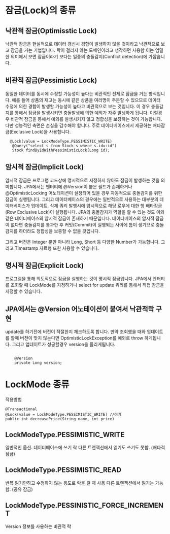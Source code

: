 # 잠금(Lock)의 종류
## 낙관적 잠금(Optimisstic Lock)
낙관적 잠금은 현실적으로 데이터 갱신시 경합이 발생하지 않을 것이라고 낙관적으로 보고 잠금을 거는 기법입니다. 
락이 걸리지 않는 도메인이라고 생각하면 사용함
이는 엄밀한 의미에서 보면 잠금이라기 보다는 일종의 충돌감지(Conflict detection)에 가깝습니다.

## 비관적 잠금(Pessimistic Lock)
동일한 데이터를 동시에 수정할 가능성이 높다는 비관적인 전제로 잠금을 거는 방식입니다. 
예를 들어 상품의 재고는 동시에 같은 상품을 여러명이 주문할 수 있으므로 데이터 수정에 의한 경합이 발생할 가능성이 높다고 비관적으로 보는 것입니다.
이 경우 충돌감지를 통해서 잠금을 발생시키면 충돌발생에 의한 예외가 자주 발생하게 됩니다. 
이럴경우 비관적 잠금을 통해서 예외를 발생시키지 않고 정합성을 보장하는 것이 가능합니다. 
다만 성능적인 측면은 손실을 감수해야 합니다. 주로 데이터베이스에서 제공하는 배타잠금(Exclusive Lock)을 사용합니다.
 ```
   @Lock(value = LockModeType.PESSIMISTIC_WRITE)
    @Query("select s from Stock s where s.id=:id")
    Stock findByIdWithPessimisticLock(Long id);
```
 
## 암시적 잠금(Implicit Lock)
암시적 잠금은 프로그램 코드상에 명시적으로 지정하지 않아도 잠금이 발생하는 것을 의미합니다. 
JPA에서는 엔터티에 @Version이 붙은 필드가 존재하거나 @OptimisticLocking 어노테이션이 설정되어 있을 경우 자동적으로 충돌감지를 위한 잠금이 실행됩니다. 
그리고 데이터베이스의 경우에는 일반적으로 사용하는 대부분의 데이터베이스가 업데이트, 삭제 쿼리 발행시에 암시적으로 
해당 로우에 대한 행 배타잠금(Row Exclusive Lock)이 실행됩니다. 
JPA의 충돌감지가 역할을 할 수 있는 것도 이와 같은 데이터베이스의 암시적 잠금이 존재하기 때문입니다. 
데이터베이스의 암시적 잠금이 없다면 충돌감지를 통과한 후 커밋(Commit)이 실행되는 사이에 틈이 생기므로 충돌감지를 하더라도 정합성을 보증할 수 없을 것입니다.


그리고 버전은 Integer 뿐만 아니라 Long, Short 등 다양한 Number가 가능합니다. 그리고 Timestamp 자료형 또한 사용할 수 있습니다.


## 명시적 잠금(Explicit Lock)
프로그램을 통해 의도적으로 잠금을 실행하는 것이 명시적 잠금입니다. JPA에서 엔터티를 조회할 때 LockMode를 지정하거나 
select for update 쿼리를 통해서 직접 잠금을 지정할 수 있습니다.
 
## JPA에서는 @Version 어노테이션이 붙여서 낙관적락 구현 
update를 하기전에 버전이 적절한지 체크하도록 합니다. 
만약 조회했을 때와 업데이트를 할때 버전이 맞지 않는다면 OptimisticLockException를 예외로 throw 하게됩니다. 
그리고 업데이트가 성공할경우 version을 올리게됩니다.
```

    @Version
    private Long version;
```

# LockMode 종류
적용방법
``` 
@Transactional
@Lock(value = LockModeType.PESSIMISTIC_WRITE) //여기
public int decreasePrice(String name, int price)
``` 

## LockModeType.PESSIMISTIC_WRITE
일반적인 옵션. 데이터베이스에 쓰기 락
다른 트랜잭션에서 읽기도 쓰기도 못함. (배타적 잠금)

## LockModeType.PESSIMISTIC_READ
반복 읽기만하고 수정하지 않는 용도로 락을 걸 때 사용
다른 트랜잭션에서 읽기는 가능함. (공유 잠금)

## LockModeType.PESSINISTIC_FORCE_INCREMENT
Version 정보를 사용하는 비관적 락


 
